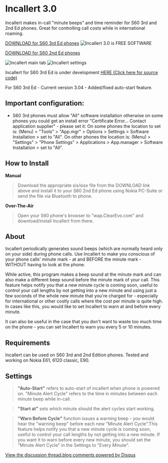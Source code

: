Incallert 3.0
=============

Incallert makes in-call "minute beeps" and time reminder for S60 3rd and 2nd Ed phones. Great for controlling call costs while in international roaming.

[DOWNLOAD for S60 3rd Ed phones](IncallertS603rd.sisx) ![Incallert 3.0 is FREE SOFTWARE](gplv3-127x51.png)

[DOWNLOAD for S60 2nd Ed phones](Incallert.sis)

![Incallert main tab](iclss1.jpg) ![Incallert settings](iclss2.jpg)

Incallert for S60 3rd Ed is under development [HERE (Click here for source code)](http://github.com/ykasidit/Incallert/tree/master)

For S60 3rd Ed - Current version 3.04 - Added/fixed auto-start feature.

Important configuration:
-------------------------
- S60 3rd phones must allow "All" software installation otherwise on some  phones you could get an install error "Certificate Error... Contact application supplier" - please set it:
 On some phones the location to set is: (Menu) > "Tools" > "App.mgr" > Options > Settings > Software Installation > set to "All".
 On other phones the location is: (Menu) > "Settings" > "Phone Settings" > Applications > App.manager > Software Installation > set to "All".


How to Install
---------------
**Manual** 
>Download the appropriate sis/sisx file from the DOWNLOAD link above and install it to your S60 2nd Ed phone using Nokia PC-Suite or send the file via Bluetooth to phone.

**Over-The-Air**
>Open your S60 phone's browser to "wap.ClearEvo.com" and download/install Incallert from there.

About      
------
Incallert periodically generates sound beeps (which are normally heard only on your side) during phone calls. Use Incallert to make you conscious of your phone calls' minute mark - at and BEFORE the minute mark - WITHOUT having to look at the phone.

While active, this program makes a beep sound at the minute mark and can also make a different beep sound before the minute mark of your call. This feature helps notify you that a new minute cycle is coming soon, useful to control your call lengths by not getting into a new minute and using just a few soconds of the whole new minute that you're charged for - especially for international or other costly calls where the cost per minute is quite high. In cases like this, you would like to set Incallert to warn at and before every minute.

It can also be useful in the case that you don't want to waste too much time on the phone - you can set Incallert to warn you every 5 or 10 minutes.

Requirements
------------
Incallert can be used on S60 3rd and 2nd Edition phones. Tested and working on Nokia E61, 6120 classic, E90.

Settings
--------
>**"Auto-Start"** refers to auto-start of incallert when phone is powered on. 
"Minute Alert Cycle" refers to the time in minutes between each minute beep while in-call.

>**"Start at"** sets which minute should the alert cycles start working.

>**"Warn Before Cycle"** function issues a warning beep - you would hear the "warning beep" before each new "Minute Alert Cycle".This feature helps notify you that a new minute cycle is coming soon, useful to control your call lengths by not getting into a new minute. If you want it to warn before every new minute, you should set the "Minute Alert Cycle" in the Settings to "Every Minute".

<p>
<div id="disqus_thread"></div><script type="text/javascript" src="http://disqus.com/forums/kasiditsblog/embed.js"></script><noscript><a href="http://disqus.com/forums/kasiditsblog/?url=ref">View the discussion thread.</a></noscript><a href="http://disqus.com" class="dsq-brlink">blog comments powered by <span class="logo-disqus">Disqus</span></a></p>
